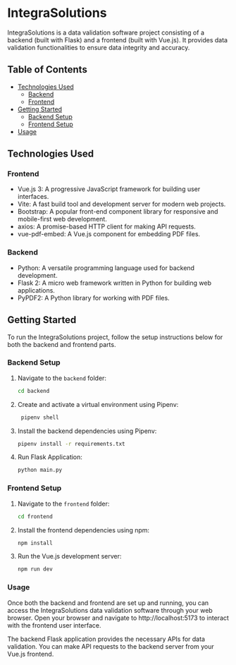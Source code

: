 # IntegraSolutions

IntegraSolutions is a data validation software project consisting of a backend (built with Flask) and a frontend (built with Vue.js). It provides data validation functionalities to ensure data integrity and accuracy.

## Table of Contents

- [Technologies Used](#technologies-used)
  - [Backend](#backend)
  - [Frontend](#frontend)
- [Getting Started](#getting-started)
  - [Backend Setup](#backend-setup)
  - [Frontend Setup](#frontend-setup)
- [Usage](#usage)

## Technologies Used

### Frontend

- Vue.js 3: A progressive JavaScript framework for building user interfaces.
- Vite: A fast build tool and development server for modern web projects.
- Bootstrap: A popular front-end component library for responsive and mobile-first web development.
- axios: A promise-based HTTP client for making API requests.
- vue-pdf-embed: A Vue.js component for embedding PDF files.

### Backend

- Python: A versatile programming language used for backend development.
- Flask 2: A micro web framework written in Python for building web applications.
- PyPDF2: A Python library for working with PDF files.

## Getting Started

To run the IntegraSolutions project, follow the setup instructions below for both the backend and frontend parts.

### Backend Setup

1. Navigate to the `backend` folder:

   ```bash
   cd backend
   ```

2. Create and activate a virtual environment using Pipenv:

   ```bash
    pipenv shell
   ```

3. Install the backend dependencies using Pipenv:

   ````bash
   pipenv install -r requirements.txt
   ````

4. Run Flask Application:
   ```bash
   python main.py
   ```

### Frontend Setup

1. Navigate to the `frontend` folder:
   ```bash
   cd frontend
   ```
2. Install the frontend dependencies using npm:

   ```bash
   npm install
   ```

3. Run the Vue.js development server:

   ```bash
   npm run dev
   ```

### Usage

Once both the backend and frontend are set up and running, you can access the IntegraSolutions data validation software through your web browser. Open your browser and navigate to http://localhost:5173 to interact with the frontend user interface.

The backend Flask application provides the necessary APIs for data validation. You can make API requests to the backend server from your Vue.js frontend.

